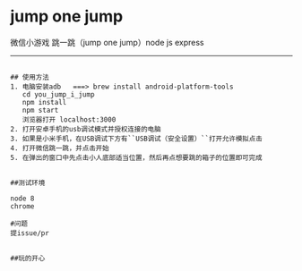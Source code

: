 # jump one jump
微信小游戏 跳一跳（jump one jump）node js express

---

```

## 使用方法
1. 电脑安装adb   ===> brew install android-platform-tools
   cd you_jump_i_jump
   npm install
   npm start
   浏览器打开 localhost:3000
2. 打开安卓手机的usb调试模式并授权连接的电脑
3. 如果是小米手机，在USB调试下方有``USB调试（安全设置）``打开允许模拟点击 
4. 打开微信跳一跳，并点击开始
5. 在弹出的窗口中先点击小人底部适当位置，然后再点想要跳的箱子的位置即可完成


##测试环境

node 8
chrome

#问题
提issue/pr


##玩的开心


